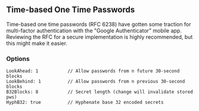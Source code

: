 
## Time-based One Time Passwords
Time-based one time passwords (RFC 6238) have gotten some traction for multi-factor authentication with the "Google Authenticator" mobile app. Reviewing the RFC for a secure implementation is highly recommended, but this might make it easier.

### Options
    LookAhead: 1           // Allow passwords from n future 30-second blocks
    LookBehind: 1          // Allow passwords from n previous 30-second blocks
    B32Blocks: 8           // Secret length (change will invalidate stored pws)
    HyphB32: true          // Hyphenate base 32 encoded secrets